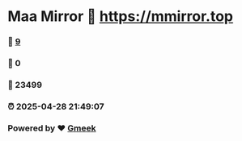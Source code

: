# Maa Mirror :link: https://mmirror.top 
### :page_facing_up: [9](https://mmirror.top/tag.html) 
### :speech_balloon: 0 
### :hibiscus: 23499 
### :alarm_clock: 2025-04-28 21:49:07 
### Powered by :heart: [Gmeek](https://github.com/Meekdai/Gmeek)
